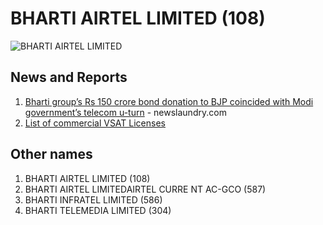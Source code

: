 # BHARTI AIRTEL LIMITED (108)

![BHARTI AIRTEL LIMITED](https://upload.wikimedia.org/wikipedia/commons/thumb/f/fb/Bharti_Airtel_Logo.svg/300px-Bharti_Airtel_Logo.svg.png)

## News and Reports

1. [Bharti group’s Rs 150 crore bond donation to BJP coincided with Modi government’s telecom u-turn](https://www.newslaundry.com/2024/03/27/bharti-groups-rs-150-crore-bond-donation-to-bjp-coincided-with-modi-governments-telecom-u-turn) - newslaundry.com
3. [List of commercial VSAT Licenses](https://dot.gov.in/sites/default/files/List%20of%20Satellite%20service%20licensees%2001-03-2024.pdf)


## Other names
1. BHARTI AIRTEL LIMITED (108)
1. BHARTI AIRTEL LIMITEDAIRTEL CURRE NT AC-GCO (587)
1. BHARTI INFRATEL LIMITED (586)
1. BHARTI TELEMEDIA LIMITED (304)


